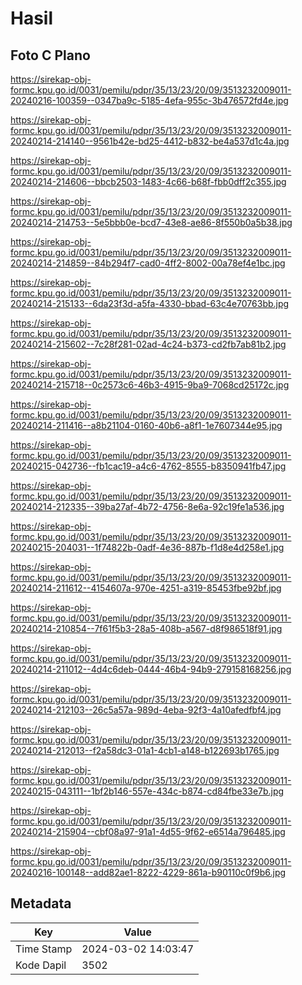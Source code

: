 # Hasil

## Foto C Plano

https://sirekap-obj-formc.kpu.go.id/0031/pemilu/pdpr/35/13/23/20/09/3513232009011-20240216-100359--0347ba9c-5185-4efa-955c-3b476572fd4e.jpg

https://sirekap-obj-formc.kpu.go.id/0031/pemilu/pdpr/35/13/23/20/09/3513232009011-20240214-214140--9561b42e-bd25-4412-b832-be4a537d1c4a.jpg

https://sirekap-obj-formc.kpu.go.id/0031/pemilu/pdpr/35/13/23/20/09/3513232009011-20240214-214606--bbcb2503-1483-4c66-b68f-fbb0dff2c355.jpg

https://sirekap-obj-formc.kpu.go.id/0031/pemilu/pdpr/35/13/23/20/09/3513232009011-20240214-214753--5e5bbb0e-bcd7-43e8-ae86-8f550b0a5b38.jpg

https://sirekap-obj-formc.kpu.go.id/0031/pemilu/pdpr/35/13/23/20/09/3513232009011-20240214-214859--84b294f7-cad0-4ff2-8002-00a78ef4e1bc.jpg

https://sirekap-obj-formc.kpu.go.id/0031/pemilu/pdpr/35/13/23/20/09/3513232009011-20240214-215133--6da23f3d-a5fa-4330-bbad-63c4e70763bb.jpg

https://sirekap-obj-formc.kpu.go.id/0031/pemilu/pdpr/35/13/23/20/09/3513232009011-20240214-215602--7c28f281-02ad-4c24-b373-cd2fb7ab81b2.jpg

https://sirekap-obj-formc.kpu.go.id/0031/pemilu/pdpr/35/13/23/20/09/3513232009011-20240214-215718--0c2573c6-46b3-4915-9ba9-7068cd25172c.jpg

https://sirekap-obj-formc.kpu.go.id/0031/pemilu/pdpr/35/13/23/20/09/3513232009011-20240214-211416--a8b21104-0160-40b6-a8f1-1e7607344e95.jpg

https://sirekap-obj-formc.kpu.go.id/0031/pemilu/pdpr/35/13/23/20/09/3513232009011-20240215-042736--fb1cac19-a4c6-4762-8555-b8350941fb47.jpg

https://sirekap-obj-formc.kpu.go.id/0031/pemilu/pdpr/35/13/23/20/09/3513232009011-20240214-212335--39ba27af-4b72-4756-8e6a-92c19fe1a536.jpg

https://sirekap-obj-formc.kpu.go.id/0031/pemilu/pdpr/35/13/23/20/09/3513232009011-20240215-204031--1f74822b-0adf-4e36-887b-f1d8e4d258e1.jpg

https://sirekap-obj-formc.kpu.go.id/0031/pemilu/pdpr/35/13/23/20/09/3513232009011-20240214-211612--4154607a-970e-4251-a319-85453fbe92bf.jpg

https://sirekap-obj-formc.kpu.go.id/0031/pemilu/pdpr/35/13/23/20/09/3513232009011-20240214-210854--7f61f5b3-28a5-408b-a567-d8f986518f91.jpg

https://sirekap-obj-formc.kpu.go.id/0031/pemilu/pdpr/35/13/23/20/09/3513232009011-20240214-211012--4d4c6deb-0444-46b4-94b9-279158168256.jpg

https://sirekap-obj-formc.kpu.go.id/0031/pemilu/pdpr/35/13/23/20/09/3513232009011-20240214-212103--26c5a57a-989d-4eba-92f3-4a10afedfbf4.jpg

https://sirekap-obj-formc.kpu.go.id/0031/pemilu/pdpr/35/13/23/20/09/3513232009011-20240214-212013--f2a58dc3-01a1-4cb1-a148-b122693b1765.jpg

https://sirekap-obj-formc.kpu.go.id/0031/pemilu/pdpr/35/13/23/20/09/3513232009011-20240215-043111--1bf2b146-557e-434c-b874-cd84fbe33e7b.jpg

https://sirekap-obj-formc.kpu.go.id/0031/pemilu/pdpr/35/13/23/20/09/3513232009011-20240214-215904--cbf08a97-91a1-4d55-9f62-e6514a796485.jpg

https://sirekap-obj-formc.kpu.go.id/0031/pemilu/pdpr/35/13/23/20/09/3513232009011-20240216-100148--add82ae1-8222-4229-861a-b90110c0f9b6.jpg


## Metadata

| Key        | Value               |
| ---------- | ------------------- |
| Time Stamp | 2024-03-02 14:03:47 |
| Kode Dapil | 3502                |




